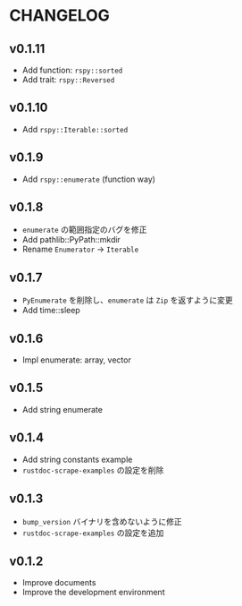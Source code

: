 # CHANGELOG

## v0.1.11

- Add function: `rspy::sorted`
- Add trait: `rspy::Reversed`

## v0.1.10

- Add `rspy::Iterable::sorted`

## v0.1.9

- Add `rspy::enumerate` (function way)

## v0.1.8

- `enumerate` の範囲指定のバグを修正
- Add pathlib::PyPath::mkdir
- Rename `Enumerator` -> `Iterable`

## v0.1.7

- `PyEnumerate` を削除し、`enumerate` は `Zip` を返すように変更
- Add time::sleep

## v0.1.6

- Impl enumerate: array, vector

## v0.1.5

- Add string enumerate

## v0.1.4

- Add string constants example
- `rustdoc-scrape-examples` の設定を削除

## v0.1.3

- `bump_version` バイナリを含めないように修正
- `rustdoc-scrape-examples` の設定を追加

## v0.1.2

- Improve documents
- Improve the development environment
